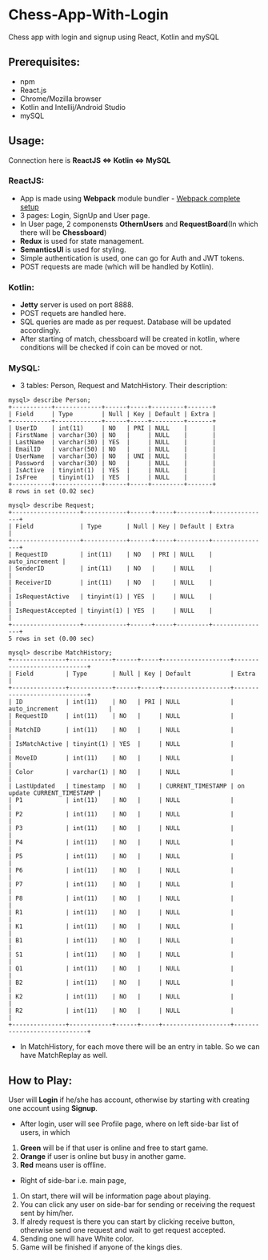 # Chess-App-With-Login
Chess app with login and signup using React, Kotlin and  mySQL

## Prerequisites:
- npm
- React.js
- Chrome/Mozilla browser
- Kotlin and Intellij/Android Studio
- mySQL

## Usage:
Connection here is **ReactJS <=> Kotlin <=> MySQL**
### ReactJS:
- App is made using **Webpack** module bundler - [Webpack complete setup](https://github.com/adityapatil123/Hello-App-React-Typescript-with-Webpack)
- 3 pages: Login, SignUp and User page.
- In User page, 2 componensts **OthernUsers** and **RequestBoard**(In which there will  be **Chessboard**)
- **Redux** is used for state management.
- **SemanticsUI** is used for styling.
- Simple authentication is used, one can go for Auth and JWT tokens.
- POST requests are made (which will be handled by Kotlin).

### Kotlin:
- **Jetty** server is used on port 8888.
- POST requets are handled here.
- SQL queries are made as per request. Database will be updated accordingly.
- After starting of match, chessboard will be created in kotlin, where conditions will be  checked if coin can be moved or not.

### MySQL:
- 3 tables: Person, Request and MatchHistory. Their description:
```
mysql> describe Person;
+-----------+-------------+------+-----+---------+-------+
| Field     | Type        | Null | Key | Default | Extra |
+-----------+-------------+------+-----+---------+-------+
| UserID    | int(11)     | NO   | PRI | NULL    |       |
| FirstName | varchar(30) | NO   |     | NULL    |       |
| LastName  | varchar(30) | YES  |     | NULL    |       |
| EmailID   | varchar(50) | NO   |     | NULL    |       |
| UserName  | varchar(30) | NO   | UNI | NULL    |       |
| Password  | varchar(30) | NO   |     | NULL    |       |
| IsActive  | tinyint(1)  | YES  |     | NULL    |       |
| IsFree    | tinyint(1)  | YES  |     | NULL    |       |
+-----------+-------------+------+-----+---------+-------+
8 rows in set (0.02 sec)

mysql> describe Request;
+-------------------+------------+------+-----+---------+----------------+
| Field             | Type       | Null | Key | Default | Extra          |
+-------------------+------------+------+-----+---------+----------------+
| RequestID         | int(11)    | NO   | PRI | NULL    | auto_increment |
| SenderID          | int(11)    | NO   |     | NULL    |                |
| ReceiverID        | int(11)    | NO   |     | NULL    |                |
| IsRequestActive   | tinyint(1) | YES  |     | NULL    |                |
| IsRequestAccepted | tinyint(1) | YES  |     | NULL    |                |
+-------------------+------------+------+-----+---------+----------------+
5 rows in set (0.00 sec)

mysql> describe MatchHistory;
+---------------+------------+------+-----+-------------------+-----------------------------+
| Field         | Type       | Null | Key | Default           | Extra                       |
+---------------+------------+------+-----+-------------------+-----------------------------+
| ID            | int(11)    | NO   | PRI | NULL              | auto_increment              |
| RequestID     | int(11)    | NO   |     | NULL              |                             |
| MatchID       | int(11)    | NO   |     | NULL              |                             |
| IsMatchActive | tinyint(1) | YES  |     | NULL              |                             |
| MoveID        | int(11)    | NO   |     | NULL              |                             |
| Color         | varchar(1) | NO   |     | NULL              |                             |
| LastUpdated   | timestamp  | NO   |     | CURRENT_TIMESTAMP | on update CURRENT_TIMESTAMP |
| P1            | int(11)    | NO   |     | NULL              |                             |
| P2            | int(11)    | NO   |     | NULL              |                             |
| P3            | int(11)    | NO   |     | NULL              |                             |
| P4            | int(11)    | NO   |     | NULL              |                             |
| P5            | int(11)    | NO   |     | NULL              |                             |
| P6            | int(11)    | NO   |     | NULL              |                             |
| P7            | int(11)    | NO   |     | NULL              |                             |
| P8            | int(11)    | NO   |     | NULL              |                             |
| R1            | int(11)    | NO   |     | NULL              |                             |
| K1            | int(11)    | NO   |     | NULL              |                             |
| B1            | int(11)    | NO   |     | NULL              |                             |
| S1            | int(11)    | NO   |     | NULL              |                             |
| Q1            | int(11)    | NO   |     | NULL              |                             |
| B2            | int(11)    | NO   |     | NULL              |                             |
| K2            | int(11)    | NO   |     | NULL              |                             |
| R2            | int(11)    | NO   |     | NULL              |                             |
+---------------+------------+------+-----+-------------------+-----------------------------+

```

- In MatchHistory, for each move there will be an entry in table. So we can have MatchReplay as well.

## How to Play:
User will **Login** if he/she has account, otherwise by starting with creating one account using **Signup**.
- After login, user will see Profile page, where on left side-bar list of users, in which
1. **Green** will be if that user is online and free to start game.
2. **Orange** if user is online but busy in another game.
3. **Red** means user is offline.
- Right of side-bar i.e. main page,
1. On start, there will will be information page about playing.
2. You can click any user on side-bar for sending or receiving the request sent by him/her.
3. If alredy request is there you can start by clicking receive button, otherwise send one request and wait to get request accepted.
4. Sending one will have White color.
5. Game will be finished if anyone of the kings dies.

